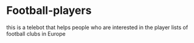 # Football-players

this is a telebot that helps people
who are interested in the player lists
of football clubs in Europe

